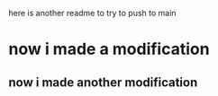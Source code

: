 here is another readme to try to push to main
# now i made a modification
## now i made another modification
